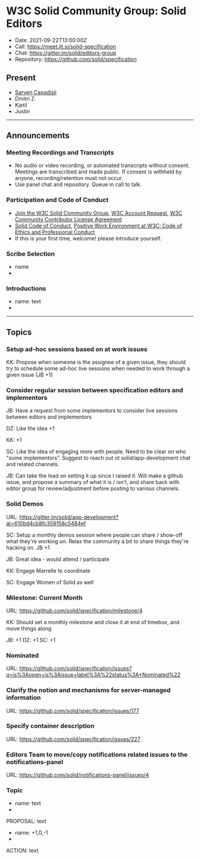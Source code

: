 # W3C Solid Community Group: Solid Editors

* Date: 2021-09-22T13:00:00Z
* Call: https://meet.jit.si/solid-specification
* Chat: https://gitter.im/solid/editors-group
* Repository: https://github.com/solid/specification


## Present
* [Sarven Capadisli](https://csarven.ca/#i)
* Dmitri Z.
* Kjetil
* Justin

---

## Announcements

### Meeting Recordings and Transcripts
* No audio or video recording, or automated transcripts without consent. Meetings are transcribed and made public. If consent is withheld by anyone, recording/retention must not occur.
* Use panel chat and repository. Queue in call to talk.


### Participation and Code of Conduct
* [Join the W3C Solid Community Group](https://www.w3.org/community/solid/join), [W3C Account Request](http://www.w3.org/accounts/request), [W3C Community Contributor License Agreement](https://www.w3.org/community/about/agreements/cla/)
* [Solid Code of Conduct](https://github.com/solid/process/blob/master/code-of-conduct.md), [Positive Work Environment at W3C: Code of Ethics and Professional Conduct](https://www.w3.org/Consortium/cepc/)
* If this is your first time, welcome! please introduce yourself.


### Scribe Selection
* name
* 


### Introductions
* name: text
* 

---

## Topics

### Setup ad-hoc sessions based on at work issues 

KK: Propose when someone is the assignee of a given issue, they should try to schedule some ad-hoc live sessions when needed to work through a given issue  (JB +1)

### Consider regular session between specification editors and implementors

JB: Have a request from some implementors to consider live sessions between editors and implementors 

DZ: Like the idea +1

KK: +1

SC: Like the idea of engaging more with people. Need to be clear on who "some implementors". Suggest to reach out ot solid/app-development chat and related channels.

JB: Can take the lead on setting it up since I raised it. Will make a github issue, and propose a summary of what it is / isn't, and share back with editor group for review/adjustment before posting to various channels.

### Solid Demos
URL: https://gitter.im/solid/app-development?at=610bd4cb8fc359158c5484ef

SC: Setup a monthly demos session where people can share / show-off what they're working on. Relax the community a bit to share things they're hacking on.  JB +1

JB: Great idea - would attend / participate

KK: Engage Marrelle to coordinate

SC: Engage Women of Solid as well 

### Milestone: Current Month
URL: https://github.com/solid/specification/milestone/4

KK: Should set a monthly milestone and close it at end of timebox, and move things along

JB: +1
DZ: +1
SC: +1

### Nominated
URL: https://github.com/solid/specification/issues?q=is%3Aopen+is%3Aissue+label%3A%22status%3A+Nominated%22

### Clarify the notion and mechanisms for server-managed information
URL: https://github.com/solid/specification/issues/177

### Specify container description
URL: https://github.com/solid/specification/issues/227

### Editors Team to move/copy notifications related issues to the notifications-panel
URL: https://github.com/solid/notifications-panel/issues/4



### Topic

* name: text
* 

PROPOSAL: text
* name: +1,0,-1
* 

ACTION: text
